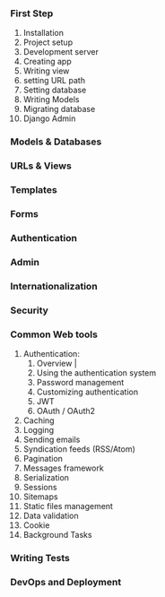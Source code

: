 ### First Step
1. Installation
1. Project setup
1. Development server
1. Creating app
1. Writing view
1. setting URL path
1. Setting database
1. Writing Models
1. Migrating database
1. Django Admin

### Models & Databases


### URLs & Views
### Templates
### Forms
### Authentication
### Admin
### Internationalization
### Security
### Common Web tools
1. Authentication: 
    1. Overview | 
    1. Using the authentication system
    1. Password management
    1. Customizing authentication
    1. JWT
    1. OAuth / OAuth2
1. Caching
1. Logging
1. Sending emails
1. Syndication feeds (RSS/Atom)
1. Pagination
1. Messages framework
1. Serialization
1. Sessions
1. Sitemaps
1. Static files management
1. Data validation
1. Cookie
1. Background Tasks

### Writing Tests
### DevOps and Deployment

